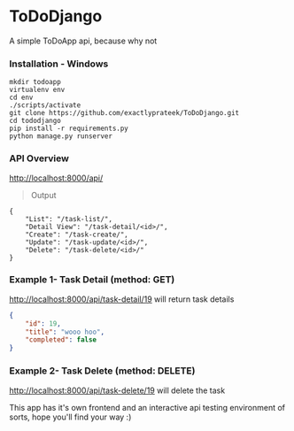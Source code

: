 # ToDoDjango

A simple ToDoApp api, because why not
### Installation - Windows
```
mkdir todoapp
virtualenv env
cd env
./scripts/activate
git clone https://github.com/exactlyprateek/ToDoDjango.git
cd tododjango
pip install -r requirements.py
python manage.py runserver
```
### API Overview
[http://localhost:8000/api/](http://localhost:8000/api/)
>Output
```
{
    "List": "/task-list/",
    "Detail View": "/task-detail/<id>/",
    "Create": "/task-create/",
    "Update": "/task-update/<id>/",
    "Delete": "/task-delete/<id>/"
}
```
### Example 1- Task Detail (method: GET)
[http://localhost:8000/api/task-detail/19](http://localhost:8000/api/task-detail/19) will return task details
```json
{
    "id": 19,
    "title": "wooo hoo",
    "completed": false
}
```
### Example 2- Task Delete (method: DELETE)
[http://localhost:8000/api/task-delete/19](http://localhost:8000/api/task-detail/19) will delete the task

This app has it's own frontend and an interactive api testing environment of sorts, hope you'll find your way :)
